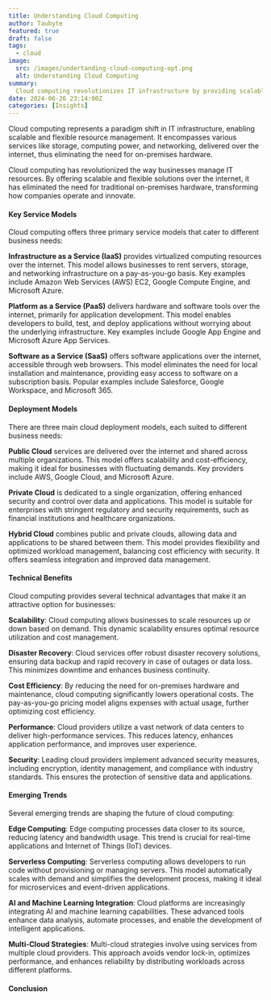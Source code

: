 ```yaml
---
title: Understanding Cloud Computing
author: Taubyte
featured: true
draft: false
tags:
  - cloud
image:
  src: /images/undertanding-cloud-computing-opt.png
  alt: Understanding Cloud Computing
summary:
  Cloud computing revolutionizes IT infrastructure by providing scalable and flexible resources over the internet. This approach eliminates the need for traditional on-premises hardware, offering services such as Infrastructure as a Service (IaaS), Platform as a Service (PaaS), and Software as a Service (SaaS). These models enable dynamic scalability, cost efficiency, and robust security, supporting businesses in efficient resource management and innovation. Emerging trends like edge computing, serverless architectures, and AI integration highlight the evolving landscape, ensuring cloud computing remains integral to modern technology infrastructure.
date: 2024-06-26 23:14:00Z
categories: [Insights]
---
```



Cloud computing represents a paradigm shift in IT infrastructure, enabling scalable and flexible resource management. It encompasses various services like storage, computing power, and networking, delivered over the internet, thus eliminating the need for on-premises hardware.

Cloud computing has revolutionized the way businesses manage IT resources. By offering scalable and flexible solutions over the internet, it has eliminated the need for traditional on-premises hardware, transforming how companies operate and innovate.

#### Key Service Models

Cloud computing offers three primary service models that cater to different business needs:

**Infrastructure as a Service (IaaS)** provides virtualized computing resources over the internet. This model allows businesses to rent servers, storage, and networking infrastructure on a pay-as-you-go basis. Key examples include Amazon Web Services (AWS) EC2, Google Compute Engine, and Microsoft Azure.

**Platform as a Service (PaaS)** delivers hardware and software tools over the internet, primarily for application development. This model enables developers to build, test, and deploy applications without worrying about the underlying infrastructure. Key examples include Google App Engine and Microsoft Azure App Services.

**Software as a Service (SaaS)** offers software applications over the internet, accessible through web browsers. This model eliminates the need for local installation and maintenance, providing easy access to software on a subscription basis. Popular examples include Salesforce, Google Workspace, and Microsoft 365.

#### Deployment Models

There are three main cloud deployment models, each suited to different business needs:

**Public Cloud** services are delivered over the internet and shared across multiple organizations. This model offers scalability and cost-efficiency, making it ideal for businesses with fluctuating demands. Key providers include AWS, Google Cloud, and Microsoft Azure.

**Private Cloud** is dedicated to a single organization, offering enhanced security and control over data and applications. This model is suitable for enterprises with stringent regulatory and security requirements, such as financial institutions and healthcare organizations.

**Hybrid Cloud** combines public and private clouds, allowing data and applications to be shared between them. This model provides flexibility and optimized workload management, balancing cost efficiency with security. It offers seamless integration and improved data management.

#### Technical Benefits

Cloud computing provides several technical advantages that make it an attractive option for businesses:

**Scalability**: Cloud computing allows businesses to scale resources up or down based on demand. This dynamic scalability ensures optimal resource utilization and cost management.

**Disaster Recovery**: Cloud services offer robust disaster recovery solutions, ensuring data backup and rapid recovery in case of outages or data loss. This minimizes downtime and enhances business continuity.

**Cost Efficiency**: By reducing the need for on-premises hardware and maintenance, cloud computing significantly lowers operational costs. The pay-as-you-go pricing model aligns expenses with actual usage, further optimizing cost efficiency.

**Performance**: Cloud providers utilize a vast network of data centers to deliver high-performance services. This reduces latency, enhances application performance, and improves user experience.

**Security**: Leading cloud providers implement advanced security measures, including encryption, identity management, and compliance with industry standards. This ensures the protection of sensitive data and applications.

#### Emerging Trends

Several emerging trends are shaping the future of cloud computing:

**Edge Computing**: Edge computing processes data closer to its source, reducing latency and bandwidth usage. This trend is crucial for real-time applications and Internet of Things (IoT) devices.

**Serverless Computing**: Serverless computing allows developers to run code without provisioning or managing servers. This model automatically scales with demand and simplifies the development process, making it ideal for microservices and event-driven applications.

**AI and Machine Learning Integration**: Cloud platforms are increasingly integrating AI and machine learning capabilities. These advanced tools enhance data analysis, automate processes, and enable the development of intelligent applications.

**Multi-Cloud Strategies**: Multi-cloud strategies involve using services from multiple cloud providers. This approach avoids vendor lock-in, optimizes performance, and enhances reliability by distributing workloads across different platforms.

#### Conclusion

